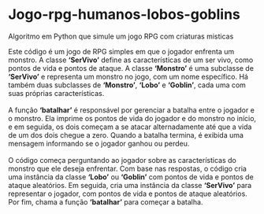 # Jogo-rpg-humanos-lobos-goblins
 Algoritmo em Python que simule um jogo RPG com criaturas misticas 


Este código é um jogo de RPG simples em que o jogador enfrenta um monstro. A classe <strong>‘SerVivo’</strong> define as características de um ser vivo, como pontos de vida e pontos de ataque. A classe <strong> ‘Monstro’</strong> é uma subclasse de <strong> ‘SerVivo’</strong> e representa um monstro no jogo, com um nome específico. Há também duas subclasses de <strong> ‘Monstro’</strong>, <strong> ‘Lobo’</strong> e <strong> ‘Goblin’</strong>, cada uma com suas próprias características.<br><br>
A função <strong> ‘batalhar’</strong> é responsável por gerenciar a batalha entre o jogador e o monstro. Ela imprime os pontos de vida do jogador e do monstro no início, e em seguida, os dois começam a se atacar alternadamente até que a vida de um dos dois chegue a zero. Quando a batalha termina, é exibida uma mensagem informando se o jogador ganhou ou perdeu.<br><br>
O código começa perguntando ao jogador sobre as características do monstro que ele deseja enfrentar. Com base nas respostas, o código cria uma instância da classe <strong> ‘Lobo’</strong> ou <strong> ‘Goblin’</strong> com pontos de vida e pontos de ataque aleatórios. Em seguida, cria uma instância da classe <strong> ‘SerVivo’</strong> para representar o jogador, com pontos de vida e pontos de ataque aleatórios. Por fim, chama a função <strong> ‘batalhar’</strong> para começar a batalha.
